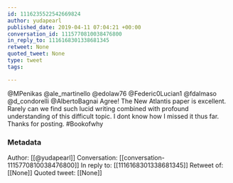 ```yaml
---
id: 1116235522542669824
author: yudapearl
published_date: 2019-04-11 07:04:21 +00:00
conversation_id: 1115770810038476800
in_reply_to: 1116168301338681345
retweet: None
quoted_tweet: None
type: tweet
tags:

---
```


@MPenikas @ale_martinello @edolaw76 @Federic0Lucian1 @fdalmaso @d_condorelli @AlbertoBagnai Agree! The New Atlantis paper is excellent. Rarely can we find such lucid writing combined with profound understanding of this difficult topic. I dont know how I missed it thus far. Thanks for posting. #Bookofwhy

### Metadata

Author: [[@yudapearl]]
Conversation: [[conversation-1115770810038476800]]
In reply to: [[1116168301338681345]]
Retweet of: [[None]]
Quoted tweet: [[None]]
